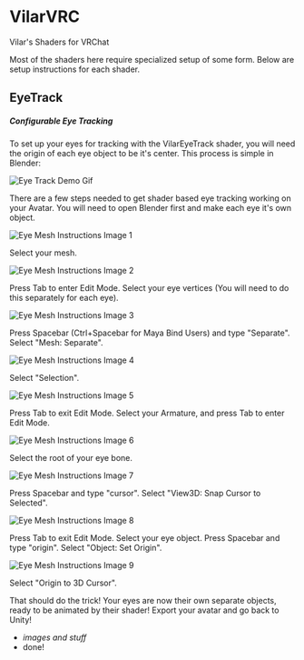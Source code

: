 # VilarVRC
Vilar's Shaders for VRChat

Most of the shaders here require specialized setup of some form. Below are setup instructions for each shader.

## EyeTrack
##### Configurable Eye Tracking

To set up your eyes for tracking with the VilarEyeTrack shader, you will need the origin of each eye object to be it's center. This process is simple in Blender:

![Eye Track Demo Gif](/Media/eyetrackdemo.gif)

There are a few steps needed to get shader based eye tracking working on your Avatar. You will need to open Blender first and make each eye it's own object.

![Eye Mesh Instructions Image 1](/Media/eyemeshinstruct1.jpg)

Select your mesh.


![Eye Mesh Instructions Image 2](/Media/eyemeshinstruct2.jpg)

Press Tab to enter Edit Mode. Select your eye vertices (You will need to do this separately for each eye).


![Eye Mesh Instructions Image 3](/Media/eyemeshinstruct3.jpg)

Press Spacebar (Ctrl+Spacebar for Maya Bind Users) and type "Separate". Select "Mesh: Separate".


![Eye Mesh Instructions Image 4](/Media/eyemeshinstruct4.jpg)

Select "Selection".


![Eye Mesh Instructions Image 5](/Media/eyemeshinstruct5.jpg)

Press Tab to exit Edit Mode. Select your Armature, and press Tab to enter Edit Mode.


![Eye Mesh Instructions Image 6](/Media/eyemeshinstruct6.jpg)

Select the root of your eye bone.


![Eye Mesh Instructions Image 7](/Media/eyemeshinstruct7.jpg)

Press Spacebar and type "cursor". Select "View3D: Snap Cursor to Selected".


![Eye Mesh Instructions Image 8](/Media/eyemeshinstruct8.jpg)

Press Tab to exit Edit Mode. Select your eye object. Press Spacebar and type "origin". Select "Object: Set Origin".


![Eye Mesh Instructions Image 9](/Media/eyemeshinstruct9.jpg)

Select "Origin to 3D Cursor".


That should do the trick! Your eyes are now their own separate objects, ready to be animated by their shader!
Export your avatar and go back to Unity!

* *images and stuff*
* done!
